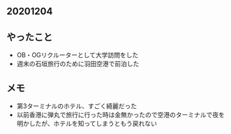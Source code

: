 ## 20201204

## やったこと
* OB・OGリクルーターとして大学訪問をした
* 週末の石垣旅行のために羽田空港で前泊した

## メモ
* 第3ターミナルのホテル、すごく綺麗だった
* 以前香港に弾丸で旅行に行った時は金無かったので空港のターミナルで夜を明かしたが、ホテルを知ってしまうともう戻れない
